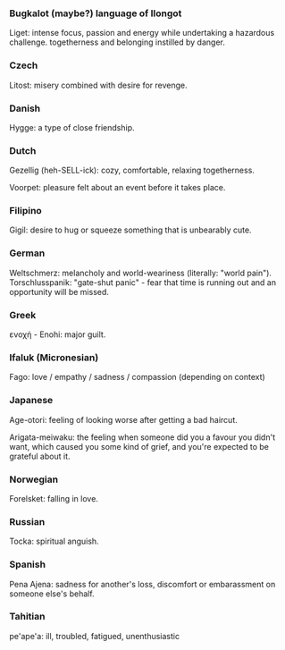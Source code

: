 ### Bugkalot (maybe?) language of Ilongot

Liget: intense focus, passion and energy while undertaking a hazardous challenge. togetherness and belonging instilled by danger.

### Czech

Litost: misery combined with desire for revenge.

### Danish

Hygge: a type of close friendship.

### Dutch

Gezellig (heh-SELL-ick): cozy, comfortable, relaxing togetherness.

Voorpet: pleasure felt about an event before it takes place.

### Filipino

Gigil: desire to hug or squeeze something that is unbearably cute.

### German

Weltschmerz: melancholy and world-weariness (literally: "world pain").
Torschlusspanik: "gate-shut panic" - fear that time is running out and an opportunity will be missed.

### Greek

ενοχή - Enohi: major guilt.

### Ifaluk (Micronesian)

Fago: love / empathy / sadness / compassion (depending on context)

### Japanese

Age-otori: feeling of looking worse after getting a bad haircut.

Arigata-meiwaku: the feeling when someone did you a favour you didn't want, which caused you some kind of grief, and you're expected to be grateful about it.

### Norwegian

Forelsket: falling in love.

### Russian

Tocka: spiritual anguish.

### Spanish

Pena Ajena: sadness for another's loss, discomfort or embarassment on someone else's behalf.

### Tahitian

pe'ape'a: ill, troubled, fatigued, unenthusiastic
